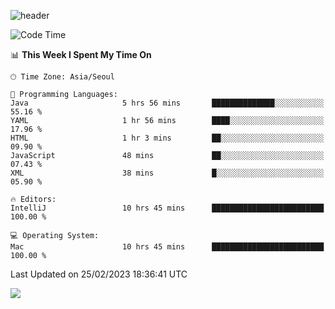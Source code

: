 ![header](https://capsule-render.vercel.app/api?type=Egg&color=timeAuto&height=300&section=header&text=PoPo&fontSize=90&animation=fadeIn)

  <!--START_SECTION:waka-->
![Code Time](http://img.shields.io/badge/Code%20Time-519%20hrs%2023%20mins-blue)

📊 **This Week I Spent My Time On** 

```text
🕑︎ Time Zone: Asia/Seoul

💬 Programming Languages: 
Java                     5 hrs 56 mins       ██████████████░░░░░░░░░░░   55.16 % 
YAML                     1 hr 56 mins        ████░░░░░░░░░░░░░░░░░░░░░   17.96 % 
HTML                     1 hr 3 mins         ██░░░░░░░░░░░░░░░░░░░░░░░   09.90 % 
JavaScript               48 mins             ██░░░░░░░░░░░░░░░░░░░░░░░   07.43 % 
XML                      38 mins             █░░░░░░░░░░░░░░░░░░░░░░░░   05.90 % 

🔥 Editors: 
IntelliJ                 10 hrs 45 mins      █████████████████████████   100.00 % 

💻 Operating System: 
Mac                      10 hrs 45 mins      █████████████████████████   100.00 % 
```


 Last Updated on 25/02/2023 18:36:41 UTC
<!--END_SECTION:waka-->



<img src="https://capsule-render.vercel.app/api?type=Egg&color=timeAuto&height=300&section=footer&text=PoPo&fontSize=90&animation=fadeIn&reversal=true" />
